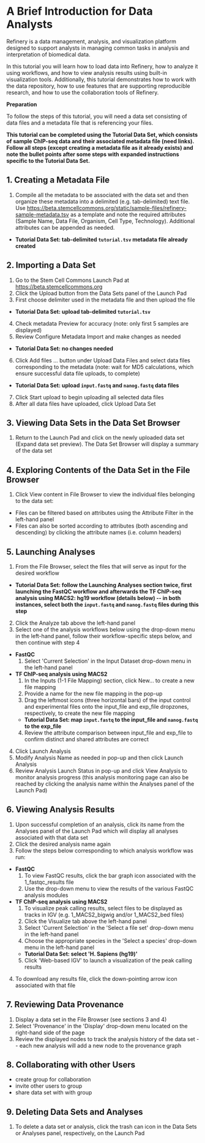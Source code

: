 # A Brief Introduction for Data Analysts 

Refinery is a data management, analysis, and visualization platform designed to support analysts in managing common tasks in analysis and interpretation of biomedical data. 

In this tutorial you will learn how to load data into Refinery, how to analyze it using workflows, and how to view analysis results using built-in visualization tools. Additionally, this tutorial demonstrates how to work with the data repository, how to use features that are supporting reproducible research, and how to use the collaboration tools of Refinery.

__Preparation__

To follow the steps of this tutorial, you will need a data set consisting of data files and a metadata file that is referencing your files.

__This tutorial can be completed using the Tutorial Data Set, which consists of sample ChIP-seq data and their associated metadata file (need links). Follow all steps (except creating a metadata file as it already exists) and note the bullet points after some steps with expanded instructions specific to the Tutorial Data Set.__

## 1. Creating a Metadata File
1. Compile all the metadata to be associated with the data set and then organize these metadata into a delimited (e.g. tab-delimited) text file. Use https://beta.stemcellcommons.org/static/sample-files/refinery-sample-metadata.tsv as a template and note the required attributes (Sample Name, Data File, Organism, Cell Type, Technology). Additional attributes can be appended as needed.
  - __Tutorial Data Set: tab-delimited `tutorial.tsv` metadata file already created__

## 2. Importing a Data Set 
1. Go to the Stem Cell Commons Launch Pad at https://beta.stemcellcommons.org
2. Click the Upload button from the Data Sets panel of the Launch Pad
3. First choose delimiter used in the metadata file and then upload the file
  - __Tutorial Data Set: upload tab-delimited `tutorial.tsv`__
4. Check metadata Preview for accuracy (note: only first 5 samples are displayed)
5. Review Configure Metadata Import and make changes as needed
  - __Tutorial Data Set: no changes needed__
6. Click Add files … button under Upload Data Files and select data files corresponding to the metadata (note: wait for MD5 calculations, which ensure successful data file uploads, to complete)
  - __Tutorial Data Set: upload `input.fastq` and `nanog.fastq` data files__
7. Click Start upload to begin uploading all selected data files
8. After all data files have uploaded, click Upload Data Set

## 3. Viewing Data Sets in the Data Set Browser
1. Return to the Launch Pad and click on the newly uploaded data set (Expand data set preview). The Data Set Browser will display a summary of the data set

## 4. Exploring Contents of the Data Set in the File Browser
1. Click View content in File Browser to view the individual files belonging to the data set:
  - Files can be filtered based on attributes using the Attribute Filter in the left-hand panel
  - Files can also be sorted according to attributes (both ascending and descending) by clicking the attribute names (i.e. column headers)

## 5. Launching Analyses
1. From the File Browser, select the files that will serve as input for the desired workflow
  - __Tutorial Data Set: follow the Launching Analyses section twice, first launching the FastQC workflow and afterwards the TF ChIP-seq analysis using MACS2: hg19 workflow (details below) -- in both instances, select both the `input.fastq` and `nanog.fastq` files during this step__
2. Click the Analyze tab above the left-hand panel
3. Select one of the analysis workflows below using the drop-down menu in the left-hand panel, follow their workflow-specific steps below, and then continue with step 4
  - __FastQC__
    1. Select 'Current Selection' in the Input Dataset drop-down menu in the left-hand panel
  - __TF ChIP-seq analysis using MACS2__
    1. In the Inputs (1-1 File Mapping) section, click New... to create a new file mapping
    2. Provide a name for the new file mapping in the pop-up
    3. Drag the leftmost icons (three horizontal bars) of the input control and experimental files onto the input_file and exp_file dropzones, respectively, to create the new file mapping
      - __Tutorial Data Set: map `input.fastq` to the input_file and `nanog.fastq` to the exp_file__
    4. Review the attribute comparison between input_file and exp_file to confirm distinct and shared attributes are correct
4. Click Launch Analysis
5. Modify Analysis Name as needed in pop-up and then click Launch Analysis
6. Review Analysis Launch Status in pop-up and click View Analysis to monitor analysis progress (this analysis monitoring page can also be reached by clicking the analysis name within the Analyses panel of the Launch Pad)

## 6. Viewing Analysis Results
1. Upon successful completion of an analysis, click its name from the Analyses panel of the Launch Pad which will display all analyses associated with that data set
2. Click the desired analysis name again
3. Follow the steps below corresponding to which analysis workflow was run:
  - __FastQC__
    1. To view FastQC results, click the bar graph icon associated with the 1_fastqc_results file
    2. Use the drop-down menu to view the results of the various FastQC analysis modules
  - __TF ChIP-seq analysis using MACS2__
    1. To visualize peak calling results, select files to be displayed as tracks in IGV (e.g. 1_MACS2_bigwig and/or 1_MACS2_bed files)
    2. Click the Visualize tab above the left-hand panel
    3. Select 'Current Selection' in the 'Select a file set' drop-down menu in the left-hand panel
    4. Choose the appropriate species in the 'Select a species' drop-down menu in the left-hand panel
      - __Tutorial Data Set: select 'H. Sapiens (hg19)'__
    5. Click 'Web-based IGV' to launch a visualization of the peak calling results
4. To download any results file, click the down-pointing arrow icon associated with that file

## 7. Reviewing Data Provenance
1. Display a data set in the File Browser (see sections 3 and 4)
2. Select 'Provenance' in the 'Display' drop-down menu located on the right-hand side of the page
3. Review the displayed nodes to track the analysis history of the data set -- each new analysis will add a new node to the provenance graph

## 8. Collaborating with other Users
- create group for collaboration
- invite other users to group
- share data set with with group

## 9. Deleting Data Sets and Analyses
1. To delete a data set or analysis, click the trash can icon in the Data Sets or Analyses panel, respectively, on the Launch Pad

